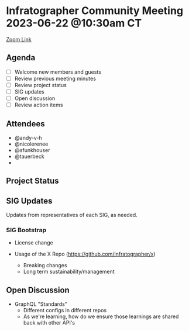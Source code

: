 # Infratographer Community Meeting 2023-06-22 @10:30am CT

[Zoom Link](https://us06web.zoom.us/j/88057942869?pwd=Vnd1OWplazFwREJQeWFHWks4MUptQT09)

## Agenda

* [ ] Welcome new members and guests
* [ ] Review previous meeting minutes
* [ ] Review project status
* [ ] SIG updates
* [ ] Open discussion
* [ ] Review action items

## Attendees

* @andy-v-h
* @nicolerenee
* @sfunkhouser
* @tauerbeck
*


## Project Status

## SIG Updates

Updates from representatives of each SIG, as needed.

### SIG Bootstrap

- License change

- Usage of the X Repo (https://github.com/infratographer/x)
  - Breaking changes
  - Long term sustainability/management

## Open Discussion

- GraphQL "Standards"
  - Different configs in different repos
  - As we're learning, how do we ensure those learnings are shared back with other API's
